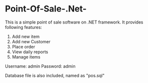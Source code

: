 # Point-Of-Sale-.Net-


This is a simple point of sale software on .NET framework. It provides following features:

1) Add new item
2) Add new Customer
3) Place order
4) View daily reports
5) Manage items

Username: admin
Password: admin

Database file is also included, named as "pos.sql"
